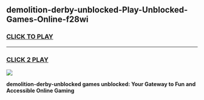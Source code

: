 
## demolition-derby-unblocked-Play-Unblocked-Games-Online-f28wi
<h3>
<a href="https://premium76.site?title=demolition-derby-unblocked&ref=25A">CLICK TO PLAY</a></h3>
<hr>

<h3>
<a href="https://premium76.site?title=demolition-derby-unblocked&ref=25A">CLICK 2 PLAY</a>
  
</h3>

<a href="https://premium76.site?title=demolition-derby-unblocked&ref=25A"><img src="https://clearcache.store/games.png"></a>


**demolition-derby-unblocked games unblocked: Your Gateway to Fun and Accessible Online Gaming**
